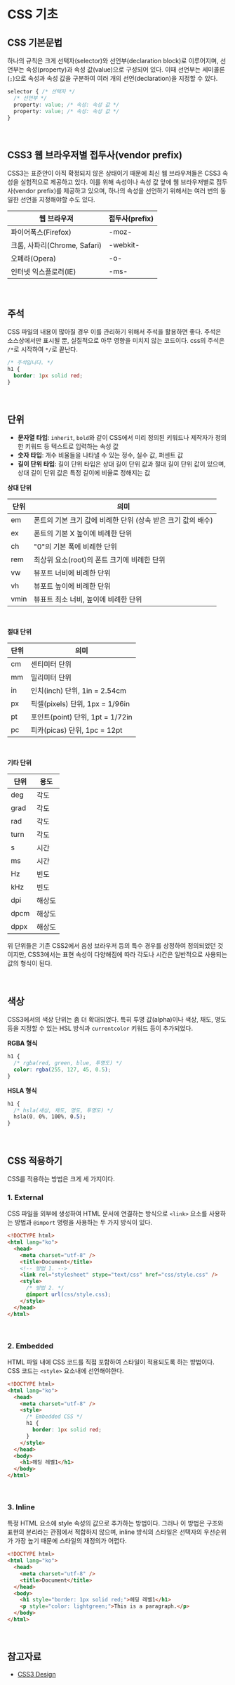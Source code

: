 # CSS 기초

## CSS 기본문법

하나의 규칙은 크게 선택자(selector)와 선언부(declaration block)로 이루어지며, 선언부는 속성(property)과 속성 값(value)으로 구성되어 있다. 이때 선언부는 세미콜론(`;`)으로 속성과 속성 값을 구분하여 여러 개의 선언(declaration)을 지정할 수 있다.

```css
selector { /* 선택자 */
  /* 선언부 */
  property: value; /* 속성: 속성 값 */
  property: value; /* 속성: 속성 값 */
}
```

&nbsp;  

## CSS3 웹 브라우저별 접두사(vendor prefix)

CSS3는 표준안이 아직 확정되지 않은 상태이기 때문에 최신 웹 브라우저들은 CSS3 속성을 실험적으로 제공하고 있다. 이를 위해 속성이나 속성 값 앞에 웹 브라우저별로 접두사(vendor prefix)를 제공하고 있으며, 하나의 속성을 선언하기 위해서는 여러 번의 동일한 선언을 지정해야할 수도 있다.

| 웹 브라우저                  | 접두사(prefix) |
| ---------------------------- | -------------- |
| 파이어폭스(Firefox)          | -moz-          |
| 크롬, 사파리(Chrome, Safari) | -webkit-       |
| 오페라(Opera)                | -o-            |
| 인터넷 익스플로러(IE)        | -ms-           |

&nbsp;  

## 주석

CSS 파일의 내용이 많아질 경우 이를 관리하기 위해서 주석을 활용하면 좋다. 주석은 소스상에서만 표시될 뿐, 실질적으로 아무 영향을 미치지 않는 코드이다. css의 주석은 `/*`로 시작하여 `*/`로 끝난다.

```css
/* 주석입니다. */
h1 {
  border: 1px solid red;
}
```

&nbsp;  

## 단위

* **문자열 타입**: `inherit`, `bold`와 같이 CSS에서 미리 정의된 키워드나 제작자가 정의한 키워드 등 텍스트로 입력하는 속성 값
* **숫자 타입**: 개수 비율들을 나타낼 수 있는 정수, 실수 값, 퍼센트 값
* **길이 단위 타입**: 길이 단위 타입은 상대 길이 단위 값과 절대 길이 단위 값이 있으며, 상대 길이 단위 값은 특정 길이에 비율로 정해지는 값

**상대 단위**

| 단위 | 의미                                                         |
| ---- | ------------------------------------------------------------ |
| em   | 폰트의 기본 크기 값에 비례한 단위 (상속 받은 크기 값의 배수) |
| ex   | 폰트의 기본 X 높이에 비례한 단위                             |
| ch   | "0"의 기본 폭에 비례한 단위                                  |
| rem  | 최상위 요소(root)의 폰트 크기에 비례한 단위                  |
| vw   | 뷰포트 너비에 비례한 단위                                    |
| vh   | 뷰포트 높이에 비례한 단위                                    |
| vmin | 뷰표트 최소 너비, 높이에 비례한 단위                         |

&nbsp;  

**절대 단위**

| 단위 | 의미                             |
| ---- | -------------------------------- |
| cm   | 센티미터 단위                    |
| mm   | 밀리미터 단위                    |
| in   | 인치(inch) 단위, 1in = 2.54cm    |
| px   | 픽셀(pixels) 단위, 1px = 1/96in  |
| pt   | 포인트(point) 단위, 1pt = 1/72in |
| pc   | 피카(picas) 단위, 1pc = 12pt     |

&nbsp;

**기타 단위**

| 단위 | 용도   |
| ---- | ------ |
| deg  | 각도   |
| grad | 각도   |
| rad  | 각도   |
| turn | 각도   |
| s    | 시간   |
| ms   | 시간   |
| Hz   | 빈도   |
| kHz  | 빈도   |
| dpi  | 해상도 |
| dpcm | 해상도 |
| dppx | 해상도 |

위 단위들은 기존 CSS2에서 음성 브라우저 등의 특수 경우를 상정하여 정의되었던 것이지만, CSS3에서는 표현 속성이 다양해짐에 따라 각도나 시간은 일반적으로 사용되는 값의 형식이 된다.

&nbsp;  

## 색상

CSS3에서의 색상 단위는 좀 더 확대되었다. 특히 투명 값(alpha)이나 색상, 채도, 명도 등을 지정할 수 있는 HSL 방식과 `currentcolor` 키워드 등이 추가되었다.

**RGBA 형식**

```css
h1 {
  /* rgba(red, green, blue, 투명도) */
  color: rgba(255, 127, 45, 0.5); 
}
```

**HSLA 형식**

```css
h1 {
  /* hsla(새상, 채도, 명도, 투명도) */
  hsla(0, 0%, 100%, 0.5);
}
```

&nbsp;  

## CSS 적용하기

CSS를 적용하는 방법은 크게 세 가지이다.

### 1. External

CSS 파일을 외부에 생성하여 HTML 문서에 연결하는 방식으로 `<link>` 요소를 사용하는 방법과 `@import` 명령을 사용하는 두 가지 방식이 있다.

```html
<!DOCTYPE html>
<html lang="ko">
  <head>
    <meta charset="utf-8" />
    <title>Document</title>
    <!-- 방법 1. -->
    <link rel="stylesheet" stype="text/css" href="css/style.css" />
    <style>
      /* 방법 2. */
      @import url(css/style.css);
    </style>
  </head>
</html>
```

&nbsp;  

### 2. Embedded

HTML 파일 내에 CSS 코드를 직접 포함하여 스타일이 적용되도록 하는 방법이다. CSS 코드는 `<style>` 요소내에 선언해야한다.

```html
<!DOCTYPE html>
<html lang="ko">
  <head>
    <meta charset="utf-8" />
    <style>
      /* Embedded CSS */
      h1 {
        border: 1px solid red;
      }
    </style>
  </head>
  <body>
    <h1>헤딩 레벨1</h1>
  </body>
</html>
```

&nbsp;  

### 3. Inline

특정 HTML 요소에 style 속성의 값으로 추가하는 방법이다. 그러나 이 방법은 구조와 표현의 분리라는 관점에서 적합하지 않으며, inline 방식의 스타일은 선택자의 우선순위가 가장 높기 때문에 스타일의 재정의가 어렵다.

```html
<!DOCTYPE html>
<html lang="ko">
  <head>
    <meta charset="utf-8" />
    <title>Document</title>
  </head>
  <body>
    <h1 style="border: 1px solid red;">헤딩 레벨1</h1>
    <p style="color: lightgreen;">This is a paragraph.</p>
  </body>
</html>
```

&nbsp;  

## 참고자료

* [CSS3 Design](https://github.com/seulbinim/PDF/blob/master/CSS3.pdf)